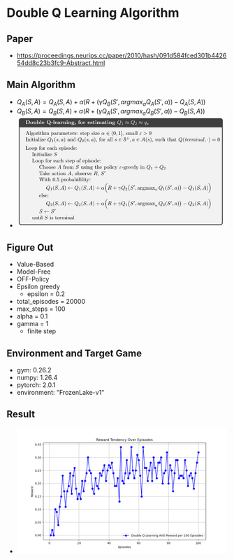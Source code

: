 # Double Q Learning Algorithm
## Paper
* https://proceedings.neurips.cc/paper/2010/hash/091d584fced301b442654dd8c23b3fc9-Abstract.html
## Main Algorithm
* $Q_A(S, A) = Q_A(S, A) + \alpha(R + (\gamma Q_B(S', argmax_aQ_A(S',a) ) - Q_A(S, A))$
* $Q_B(S, A) = Q_B(S, A) + \alpha(R + (\gamma Q_A(S', argmax_aQ_B(S',a) ) - Q_B(S, A))$
* ![DoubleQL-Algorithm](double_qlearning.jpg)
## Figure Out
* Value-Based
* Model-Free
* OFF-Policy
* Epsilon greedy
  * epsilon = 0.2
* total_episodes = 20000
* max_steps = 100
* alpha = 0.1
* gamma = 1
  * finite step
## Environment and Target Game
* gym: 0.26.2
* numpy: 1.26.4 
* pytorch: 2.0.1 
* environment: "FrozenLake-v1"
## Result
* ![EXPSARSA](DoubleQLearning_reward_plot.png)